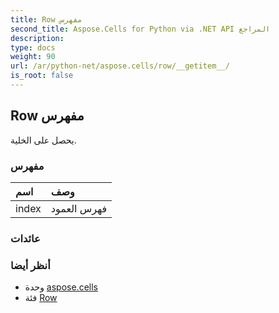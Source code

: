```yaml
---
title: Row مفهرس
second_title: Aspose.Cells for Python via .NET API المراجع
description:
type: docs
weight: 90
url: /ar/python-net/aspose.cells/row/__getitem__/
is_root: false
---
```

##  Row مفهرس

يحصل على الخلية.
###  مفهرس
| اسم| وصف|
| :- | :- |
| index | فهرس العمود|



###  عائدات



###  أنظر أيضا
* وحدة [aspose.cells](../../)
* فئة [Row](/cells/ar/python-net/aspose.cells/row)
